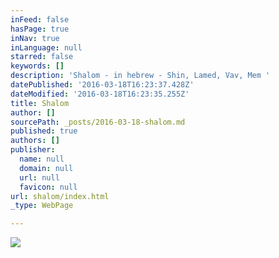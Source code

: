 ```yaml
---
inFeed: false
hasPage: true
inNav: true
inLanguage: null
starred: false
keywords: []
description: 'Shalom - in hebrew - Shin, Lamed, Vav, Mem '
datePublished: '2016-03-18T16:23:37.428Z'
dateModified: '2016-03-18T16:23:35.255Z'
title: Shalom
author: []
sourcePath: _posts/2016-03-18-shalom.md
published: true
authors: []
publisher:
  name: null
  domain: null
  url: null
  favicon: null
url: shalom/index.html
_type: WebPage

---
```

![](https://the-grid-user-content.s3-us-west-2.amazonaws.com/64e5557e-f2a0-4cd4-9219-15fd82fd8134.jpg)